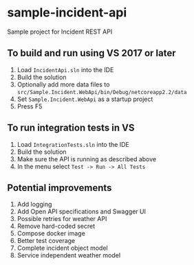 # sample-incident-api
Sample project for Incident REST API

## To build and run using VS 2017 or later
1. Load `IncidentApi.sln` into the IDE
1. Build the solution
1. Optionally add more data files to `src/Sample.Incident.WebApi/bin/Debug/netcoreapp2.2/data`
1. Set `Sample.Incident.WebApi` as a startup project
1. Press F5

## To run integration tests in VS
1. Load `IntegrationTests.sln` into the IDE
1. Build the solution
1. Make sure the API is running as described above
1. In the menu select `Test -> Run -> All Tests`

## Potential improvements
1. Add logging
1. Add Open API specifications and Swagger UI
1. Possible retries for weather API
1. Remove hard-coded secret
1. Compose docker image
1. Better test coverage
1. Complete incident object model
1. Service independent weather model
